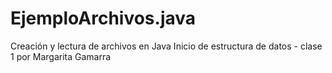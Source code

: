 # EjemploArchivos.java
Creación y lectura de archivos en Java
Inicio de estructura de datos - clase 1 por Margarita Gamarra

